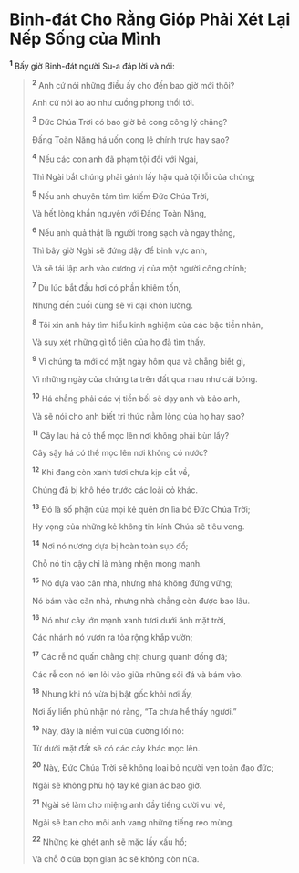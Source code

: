 # Binh-đát Cho Rằng Gióp Phải Xét Lại Nếp Sống của Mình
<sup><b>1</b></sup> Bấy giờ Binh-đát người Su-a đáp lời và nói:


> <sup><b>2</b></sup> Anh cứ nói những điều ấy cho đến bao giờ mới thôi?
> 
> Anh cứ nói ào ào như cuồng phong thổi tới.
> 
> <sup><b>3</b></sup> Ðức Chúa Trời có bao giờ bẻ cong công lý chăng?
> 
> Ðấng Toàn Năng há uốn cong lẽ chính trực hay sao?
> 
> <sup><b>4</b></sup> Nếu các con anh đã phạm tội đối với Ngài,
> 
> Thì Ngài bắt chúng phải gánh lấy hậu quả tội lỗi của chúng;
> 
> <sup><b>5</b></sup> Nếu anh chuyên tâm tìm kiếm Ðức Chúa Trời,
> 
> Và hết lòng khẩn nguyện với Ðấng Toàn Năng,
> 
> <sup><b>6</b></sup> Nếu anh quả thật là người trong sạch và ngay thẳng,
> 
> Thì bây giờ Ngài sẽ đứng dậy để binh vực anh,
> 
> Và sẽ tái lập anh vào cương vị của một người công chính;
> 
> <sup><b>7</b></sup> Dù lúc bắt đầu hơi có phần khiêm tốn,
> 
> Nhưng đến cuối cùng sẽ vĩ đại khôn lường.
> 
> <sup><b>8</b></sup> Tôi xin anh hãy tìm hiểu kinh nghiệm của các bậc tiền nhân,
> 
> Và suy xét những gì tổ tiên của họ đã tìm thấy.
> 
> <sup><b>9</b></sup> Vì chúng ta mới có mặt ngày hôm qua và chẳng biết gì,
> 
> Vì những ngày của chúng ta trên đất qua mau như cái bóng.
> 
> <sup><b>10</b></sup> Há chẳng phải các vị tiền bối sẽ dạy anh và bảo anh,
> 
> Và sẽ nói cho anh biết tri thức nằm lòng của họ hay sao?
> 
> <sup><b>11</b></sup> Cây lau há có thể mọc lên nơi không phải bùn lầy?
> 
> Cây sậy há có thể mọc lên nơi không có nước?
> 
> <sup><b>12</b></sup> Khi đang còn xanh tươi chưa kịp cắt về,
> 
> Chúng đã bị khô héo trước các loài cỏ khác.
> 
> <sup><b>13</b></sup> Ðó là số phận của mọi kẻ quên ơn lìa bỏ Ðức Chúa Trời;
> 
> Hy vọng của những kẻ không tin kính Chúa sẽ tiêu vong.
> 
> <sup><b>14</b></sup> Nơi nó nương dựa bị hoàn toàn sụp đổ;
> 
> Chỗ nó tin cậy chỉ là màng nhện mong manh.
> 
> <sup><b>15</b></sup> Nó dựa vào căn nhà, nhưng nhà không đứng vững;
> 
> Nó bám vào căn nhà, nhưng nhà chẳng còn được bao lâu.
> 
> <sup><b>16</b></sup> Nó như cây lớn mạnh xanh tươi dưới ánh mặt trời,
> 
> Các nhánh nó vươn ra tỏa rộng khắp vườn;
> 
> <sup><b>17</b></sup> Các rễ nó quấn chằng chịt chung quanh đống đá;
> 
> Các rễ con nó len lỏi vào giữa những sỏi đá và bám vào.
> 
> <sup><b>18</b></sup> Nhưng khi nó vừa bị bật gốc khỏi nơi ấy,
> 
> Nơi ấy liền phủ nhận nó rằng, “Ta chưa hề thấy ngươi.”
> 
> <sup><b>19</b></sup> Này, đây là niềm vui của đường lối nó:
> 
> Từ dưới mặt đất sẽ có các cây khác mọc lên.
> 
> <sup><b>20</b></sup> Này, Ðức Chúa Trời sẽ không loại bỏ người vẹn toàn đạo đức;
> 
> Ngài sẽ không phù hộ tay kẻ gian ác bao giờ.
> 
> <sup><b>21</b></sup> Ngài sẽ làm cho miệng anh đầy tiếng cười vui vẻ,
> 
> Ngài sẽ ban cho môi anh vang những tiếng reo mừng.
> 
> <sup><b>22</b></sup> Những kẻ ghét anh sẽ mặc lấy xấu hổ;
> 
> Và chỗ ở của bọn gian ác sẽ không còn nữa.
>

